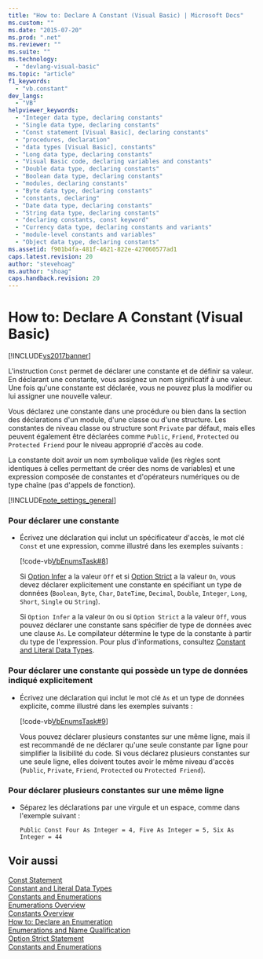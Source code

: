 ```yaml
---
title: "How to: Declare A Constant (Visual Basic) | Microsoft Docs"
ms.custom: ""
ms.date: "2015-07-20"
ms.prod: ".net"
ms.reviewer: ""
ms.suite: ""
ms.technology: 
  - "devlang-visual-basic"
ms.topic: "article"
f1_keywords: 
  - "vb.constant"
dev_langs: 
  - "VB"
helpviewer_keywords: 
  - "Integer data type, declaring constants"
  - "Single data type, declaring constants"
  - "Const statement [Visual Basic], declaring constants"
  - "procedures, declaration"
  - "data types [Visual Basic], constants"
  - "Long data type, declaring constants"
  - "Visual Basic code, declaring variables and constants"
  - "Double data type, declaring constants"
  - "Boolean data type, declaring constants"
  - "modules, declaring constants"
  - "Byte data type, declaring constants"
  - "constants, declaring"
  - "Date data type, declaring constants"
  - "String data type, declaring constants"
  - "declaring constants, const keyword"
  - "Currency data type, declaring constants and variants"
  - "module-level constants and variables"
  - "Object data type, declaring constants"
ms.assetid: f901b4fa-481f-4621-822e-427060577ad1
caps.latest.revision: 20
author: "stevehoag"
ms.author: "shoag"
caps.handback.revision: 20
---
```

# How to: Declare A Constant (Visual Basic)
[!INCLUDE[vs2017banner](../../../../visual-basic/includes/vs2017banner.md)]

L'instruction `Const` permet de déclarer une constante et de définir sa valeur.  En déclarant une constante, vous assignez un nom significatif à une valeur.  Une fois qu'une constante est déclarée, vous ne pouvez plus la modifier ou lui assigner une nouvelle valeur.  
  
 Vous déclarez une constante dans une procédure ou bien dans la section des déclarations d'un module, d'une classe ou d'une structure.  Les constantes de niveau classe ou structure sont `Private` par défaut, mais elles peuvent également être déclarées comme `Public`, `Friend`, `Protected` ou `Protected Friend` pour le niveau approprié d'accès au code.  
  
 La constante doit avoir un nom symbolique valide \(les règles sont identiques à celles permettant de créer des noms de variables\) et une expression composée de constantes et d'opérateurs numériques ou de type chaîne \(pas d'appels de fonction\).  
  
 [!INCLUDE[note_settings_general](../../../../csharp/language-reference/compiler-messages/includes/note-settings-general-md.md)]  
  
### Pour déclarer une constante  
  
-   Écrivez une déclaration qui inclut un spécificateur d'accès, le mot clé `Const` et une expression, comme illustré dans les exemples suivants :  
  
     [!code-vb[VbEnumsTask#8](../../../../visual-basic/language-reference/statements/codesnippet/VisualBasic/how-to-declare-a-constant_1.vb)]  
  
     Si [Option Infer](../../../../visual-basic/language-reference/statements/option-infer-statement.md) a la valeur `Off` et si [Option Strict](../../../../visual-basic/language-reference/statements/option-strict-statement.md) a la valeur `On`, vous devez déclarer explicitement une constante en spécifiant un type de données \(`Boolean`, `Byte`, `Char`, `DateTime`, `Decimal`, `Double`, `Integer`, `Long`, `Short`, `Single` ou `String`\).  
  
     Si `Option Infer` a la valeur `On` ou si `Option Strict` a la valeur `Off`, vous pouvez déclarer une constante sans spécifier de type de données avec une clause `As`.  Le compilateur détermine le type de la constante à partir du type de l'expression.  Pour plus d'informations, consultez [Constant and Literal Data Types](../../../../visual-basic/programming-guide/language-features/constants-enums/constant-and-literal-data-types.md).  
  
### Pour déclarer une constante qui possède un type de données indiqué explicitement  
  
-   Écrivez une déclaration qui inclut le mot clé `As` et un type de données explicite, comme illustré dans les exemples suivants :  
  
     [!code-vb[VbEnumsTask#9](../../../../visual-basic/language-reference/statements/codesnippet/VisualBasic/how-to-declare-a-constant_2.vb)]  
  
     Vous pouvez déclarer plusieurs constantes sur une même ligne, mais il est recommandé de ne déclarer qu'une seule constante par ligne pour simplifier la lisibilité du code.  Si vous déclarez plusieurs constantes sur une seule ligne, elles doivent toutes avoir le même niveau d'accès \(`Public`, `Private`, `Friend`, `Protected` ou `Protected Friend`\).  
  
### Pour déclarer plusieurs constantes sur une même ligne  
  
-   Séparez les déclarations par une virgule et un espace, comme dans l'exemple suivant :  
  
    ```  
    Public Const Four As Integer = 4, Five As Integer = 5, Six As Integer = 44  
    ```  
  
## Voir aussi  
 [Const Statement](../../../../visual-basic/language-reference/statements/const-statement.md)   
 [Constant and Literal Data Types](../../../../visual-basic/programming-guide/language-features/constants-enums/constant-and-literal-data-types.md)   
 [Constants and Enumerations](../../../../visual-basic/programming-guide/language-features/constants-enums/index.md)   
 [Enumerations Overview](../../../../visual-basic/programming-guide/language-features/constants-enums/enumerations-overview.md)   
 [Constants Overview](../../../../visual-basic/programming-guide/language-features/constants-enums/constants-overview.md)   
 [How to: Declare an Enumeration](../../../../visual-basic/programming-guide/language-features/constants-enums/how-to-declare-enumerations.md)   
 [Enumerations and Name Qualification](../../../../visual-basic/programming-guide/language-features/constants-enums/enumerations-and-name-qualification.md)   
 [Option Strict Statement](../../../../visual-basic/language-reference/statements/option-strict-statement.md)   
 [Constants and Enumerations](../../../../visual-basic/language-reference/constants-and-enumerations.md)